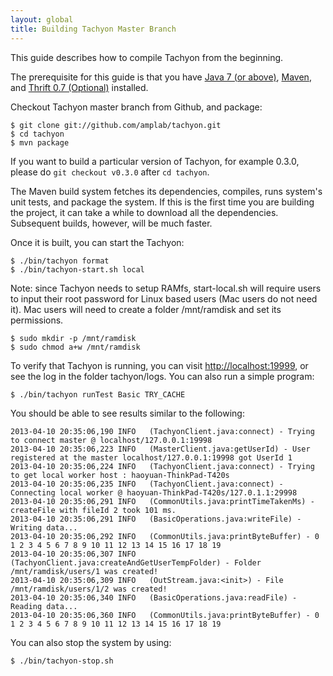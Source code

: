 ```yaml
---
layout: global
title: Building Tachyon Master Branch
---
```


This guide describes how to compile Tachyon from the beginning.

The prerequisite for this guide is that you have [Java 7 (or
above)](Java-Setup.html),
[Maven](Maven.html), and [Thrift 0.7
(Optional)](Thrift.html) installed.

Checkout Tachyon master branch from Github, and package:

    $ git clone git://github.com/amplab/tachyon.git
    $ cd tachyon
    $ mvn package

If you want to build a particular version of Tachyon, for example 0.3.0, please do `git checkout
v0.3.0` after `cd tachyon`.

The Maven build system fetches its dependencies, compiles, runs system's unit tests, and package the
system. If this is the first time you are building the project, it can take a while to download all
the dependencies. Subsequent builds, however, will be much faster.

Once it is built, you can start the Tachyon:

    $ ./bin/tachyon format
    $ ./bin/tachyon-start.sh local

Note: since Tachyon needs to setup RAMfs, start-local.sh will require users to input their root
password for Linux based users (Mac users do not need it). Mac users will need to create a folder
/mnt/ramdisk and set its permissions.

    $ sudo mkdir -p /mnt/ramdisk
    $ sudo chmod a+w /mnt/ramdisk

To verify that Tachyon is running, you can visit [http://localhost:19999](http://localhost:19999),
or see the log in the folder tachyon/logs. You can also run a simple program:

    $ ./bin/tachyon runTest Basic TRY_CACHE

You should be able to see results similar to the following:

    2013-04-10 20:35:06,190 INFO   (TachyonClient.java:connect) - Trying to connect master @ localhost/127.0.0.1:19998
    2013-04-10 20:35:06,223 INFO   (MasterClient.java:getUserId) - User registered at the master localhost/127.0.0.1:19998 got UserId 1
    2013-04-10 20:35:06,224 INFO   (TachyonClient.java:connect) - Trying to get local worker host : haoyuan-ThinkPad-T420s
    2013-04-10 20:35:06,235 INFO   (TachyonClient.java:connect) - Connecting local worker @ haoyuan-ThinkPad-T420s/127.0.1.1:29998
    2013-04-10 20:35:06,291 INFO   (CommonUtils.java:printTimeTakenMs) - createFile with fileId 2 took 101 ms.
    2013-04-10 20:35:06,291 INFO   (BasicOperations.java:writeFile) - Writing data...
    2013-04-10 20:35:06,292 INFO   (CommonUtils.java:printByteBuffer) - 0 1 2 3 4 5 6 7 8 9 10 11 12 13 14 15 16 17 18 19
    2013-04-10 20:35:06,307 INFO   (TachyonClient.java:createAndGetUserTempFolder) - Folder /mnt/ramdisk/users/1 was created!
    2013-04-10 20:35:06,309 INFO   (OutStream.java:<init>) - File /mnt/ramdisk/users/1/2 was created!
    2013-04-10 20:35:06,340 INFO   (BasicOperations.java:readFile) - Reading data...
    2013-04-10 20:35:06,360 INFO   (CommonUtils.java:printByteBuffer) - 0 1 2 3 4 5 6 7 8 9 10 11 12 13 14 15 16 17 18 19

You can also stop the system by using:

    $ ./bin/tachyon-stop.sh